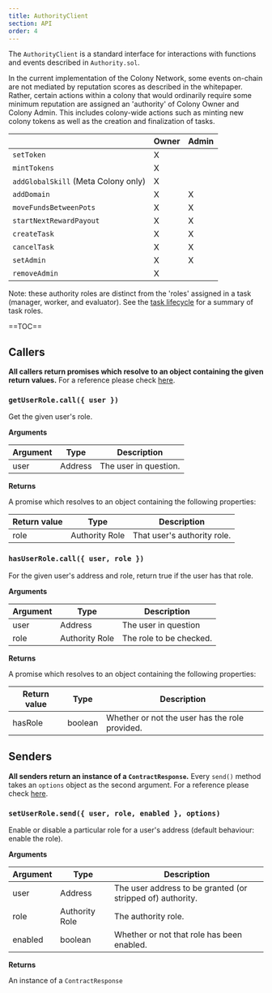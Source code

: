 ```yaml
---
title: AuthorityClient
section: API
order: 4
---
```


The `AuthorityClient` is a standard interface for interactions with functions and events described in `Authority.sol`.

In the current implementation of the Colony Network, some events on-chain are not mediated by reputation scores as described in the whitepaper. Rather, certain actions within a colony that would ordinarily require some minimum reputation are assigned an 'authority' of Colony Owner and Colony Admin. This includes colony-wide actions such as minting new colony tokens as well as the creation and finalization of tasks.

|                                     | Owner | Admin |
|-------------------------------------|-------|-------|
| `setToken`                          | X     |       |
| `mintTokens`                        | X     |       |
| `addGlobalSkill` (Meta Colony only) | X     |       |
| `addDomain`                         | X     | X     |
| `moveFundsBetweenPots`              | X     | X     |
| `startNextRewardPayout`             | X     | X     |
| `createTask`                        | X     | X     |
| `cancelTask`                        | X     | X     |
| `setAdmin`                          | X     | X     |
| `removeAdmin`                       | X     |       |

Note: these authority roles are distinct from the 'roles' assigned in a task (manager, worker, and evaluator). See the [task lifecycle](/colonyjs/docs-task-lifecycle/) for a summary of task roles.

==TOC==

  
## Callers

**All callers return promises which resolve to an object containing the given return values.** For a reference please check [here](/colonyjs/docs-contractclient/#callers).

### `getUserRole.call({ user })`

Get the given user's role.

**Arguments**

|Argument|Type|Description|
|---|---|---|
|user|Address|The user in question.|

**Returns**

A promise which resolves to an object containing the following properties:

|Return value|Type|Description|
|---|---|---|
|role|Authority Role|That user's authority role.|

### `hasUserRole.call({ user, role })`

For the given user's address and role, return true if the user has that role.

**Arguments**

|Argument|Type|Description|
|---|---|---|
|user|Address|The user in question|
|role|Authority Role|The role to be checked.|

**Returns**

A promise which resolves to an object containing the following properties:

|Return value|Type|Description|
|---|---|---|
|hasRole|boolean|Whether or not the user has the role provided.|

  
## Senders

**All senders return an instance of a `ContractResponse`.** Every `send()` method takes an `options` object as the second argument. For a reference please check [here](/colonyjs/docs-contractclient/#senders).
### `setUserRole.send({ user, role, enabled }, options)`

Enable or disable a particular role for a user's address (default behaviour: enable the role).

**Arguments**

|Argument|Type|Description|
|---|---|---|
|user|Address|The user address to be granted (or stripped of) authority.|
|role|Authority Role|The authority role.|
|enabled|boolean|Whether or not that role has been enabled.|

**Returns**

An instance of a `ContractResponse`